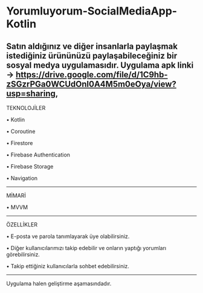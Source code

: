 # Yorumluyorum-SocialMediaApp-Kotlin

Satın aldığınız ve diğer insanlarla paylaşmak istediğiniz ürününüzü paylaşabileceğiniz bir sosyal medya uygulamasıdır.
Uygulama apk linki -> https://drive.google.com/file/d/1C9hb-zSGzrPGa0WCUdOnl0A4M5m0eOya/view?usp=sharing,
--------------------------------------------------------------------------------------------------------------------------

TEKNOLOJİLER

• Kotlin

• Coroutine

• Firestore

• Firebase Authentication

• Firebase Storage

• Navigation

--------------------------------------------------------------------------------------------------------------------------

MİMARİ

• MVVM

--------------------------------------------------------------------------------------------------------------------------

ÖZELLİKLER

• E-posta ve parola tanımlayarak üye olabilirsiniz.

• Diğer kullanıcılarımızı takip edebilir ve onların yaptığı yorumları görebilirsiniz.

• Takip ettiğiniz kullanıcılarla sohbet edebilirsiniz.

--------------------------------------------------------------------------------------------------------------------------

Uygulama halen geliştirme aşamasındadır.










